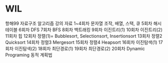 # WIL
항해99 자료구조 알고리즘 강의 자료
1~4회차 문자열 조작, 배열, 스택, 큐
5회차 해시 테이블
6회차 DFS
7회차 BFS
8회차 백트래킹
9회차 이진트리(1)
10회차 이진트리(2)
11회차 힙
12회차 정렬(1)= Bubblesort, Selectionsort, Insertionsort
13회차 정렬2 Quicksort
14회차 정렬3 Mergesort
15회차 정렬4 Heapsort
16회차 이진탐색(1)
17회차 이진탐색(2)
18회차 최단경로(1)
19회차 최단경로(2)
20회차 Dynamic Programing 동적 계획법
